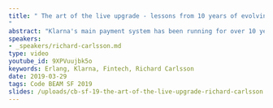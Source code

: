 ```yaml
---
title: " The art of the live upgrade - lessons from 10 years of evolving a live system
"
abstract: "Klarna's main payment system has been running for over 10 years, serving millions of customers. The system has continuously evolved through live upgrades multiple times per week, without stopping nodes except for OS patching, Erlang VM upgrades, or hardware changes. This talk will be about techniques, tools, mindset, and lessons learned during a decade of dynamic code loading."
speakers:
- _speakers/richard-carlsson.md
type: video
youtube_id: 9XPVuujbk5o
keywords: Erlang, Klarna, Fintech, Richard Carlsson
date: 2019-03-29
tags: Code BEAM SF 2019
slides: /uploads/cb-sf-19-the-art-of-the-live-upgrade-richard-carlsson.pdf
---
```

